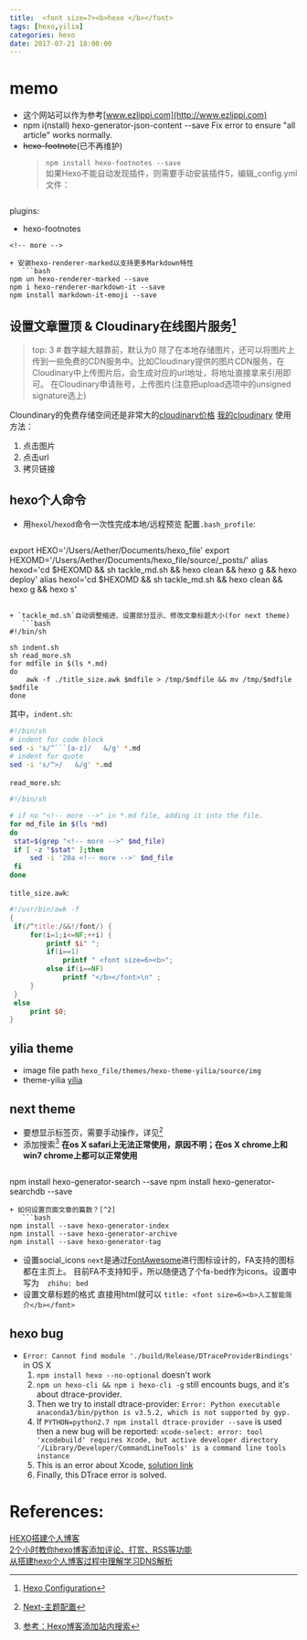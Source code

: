 ```yaml
---
title:  <font size=7><b>hexo </b></font>
tags: [hexo,yilia]
categories: hexo
date: 2017-07-21 18:00:00
---
```



# memo
+ 这个网站可以作为参考[www.ezlippi.com](http://www.ezlippi.com)
+ npm i(nstall) hexo-generator-json-content --save
Fix error to ensure "all article" works normally.
+ ~~hexo-footnote~~(已不再维护)
   >`npm install hexo-footnotes --save`   
如果Hexo不能自动发现插件，则需要手动安装插件5，编辑\_config.yml文件：   
   ```
plugins:
  - hexo-footnotes
```
<!-- more -->

+ 安装hexo-renderer-marked以支持更多Markdown特性
   ```bash
npm un hexo-renderer-marked --save
npm i hexo-renderer-markdown-it --save
npm install markdown-it-emoji --save
```
## 设置文章置顶 & Cloudinary在线图片服务[^4]
   >top: 3 # 数字越大越靠前，默认为0
   >除了在本地存储图片，还可以将图片上传到一些免费的CDN服务中。比如Cloudinary提供的图片CDN服务，在Cloudinary中上传图片后，会生成对应的url地址，将地址直接拿来引用即可。
在Cloudinary申请账号，上传图片(注意把upload选项中的unsigned signature选上)

   Cloundinary的免费存储空间还是非常大的[cloudinary价格](http://cloudinary.com/pricing)
   [我的cloudinary](https://cloudinary.com/console/media_library)
   使用方法：
   1. 点击图片
   2. 点击url
   3. 拷贝链接

## hexo个人命令
+ 用`hexol`/`hexod`命令一次性完成本地/远程预览
配置`.bash_profile`:   
   ```bash
export HEXO='/Users/Aether/Documents/hexo_file'
export HEXOMD='/Users/Aether/Documents/hexo_file/source/_posts/'
alias hexod='cd $HEXOMD && sh tackle_md.sh && hexo clean && hexo g && hexo deploy'
alias hexol='cd $HEXOMD && sh tackle_md.sh && hexo clean && hexo g && hexo s'
```

+ `tackle_md.sh`自动调整缩进、设置部分显示、修改文章标题大小(for next theme)
   ```bash
#!/bin/sh

sh indent.sh
sh read_more.sh
for mdfile in $(ls *.md)
do
    awk -f ./title_size.awk $mdfile > /tmp/$mdfile && mv /tmp/$mdfile  $mdfile
done
```
   其中，`indent.sh`:
   ```bash
#!/bin/sh
# indent for code block
sed -i 's/^```[a-z]/   &/g' *.md
# indent for quote
sed -i 's/^>/   &/g' *.md
```
   `read_more.sh`:
   ```bash
#!/bin/sh

# if no "<!-- more -->" in *.md file, adding it into the file.
for md_file in $(ls *md)
do
    stat=$(grep "<!-- more -->" $md_file)
    if [ -z "$stat" ];then
        sed -i '20a <!-- more -->' $md_file
    fi
done
```
   `title_size.awk`:
   ```awk
#!/usr/bin/awk -f
{
    if(/^title:/&&!/font/) {
        for(i=1;i<=NF;++i) {
            printf $i" ";
            if(i==1)
                printf " <font size=6><b>";
            else if(i==NF)
                printf "</b></font>\n" ;
        }
    }
    else
        print $0;
}
```


## yilia theme
+ image file path
`hexo_file/themes/hexo-theme-yilia/source/img`
+ theme-yilia
[yilia](https://github.com/litten/hexo-theme-yilia/wiki/Yilia源码目录结构及构建须知)

## next theme
+ 要想显示标签页，需要手动操作，详见[^1]
+ 添加搜索[^3]
**在os X safari上无法正常使用，原因不明；在os X chrome上和win7 chrome上都可以正常使用**
   ```bash
npm install hexo-generator-search --save
npm install hexo-generator-searchdb --save
```
+ 如何设置页面文章的篇数？[^2]
   ```bash
npm install --save hexo-generator-index
npm install --save hexo-generator-archive
npm install --save hexo-generator-tag
```

+ 设置social\_icons
`next`是通过[FontAwesome](http://fontawesome.io/cheatsheet/)进行图标设计的，FA支持的图标都在主页上。
目前FA不支持知乎，所以随便选了个fa-bed作为icons。设置中写为`  zhihu: bed`
+ 设置文章标题的格式
直接用html就可以
`title: <font size=6><b>人工智能简介</b></font>`

## hexo bug
+ ``Error: Cannot find module './build/Release/DTraceProviderBindings'`` in OS X 
   1. `npm install hexo --no-optional` doesn't work
   2. `npm un hexo-cli && npm i hexo-cli -g` still encounts bugs, and it's about dtrace-provider.
   3. Then we try to install dtrace-provider:
      `Error: Python executable anaconda3/bin/python is v3.5.2, which is not supported by gyp.`
   4. If `PYTHON=python2.7 npm install dtrace-provider --save` is used then a new bug will be reported:
      `xcode-select: error: tool 'xcodebuild' requires Xcode, but active developer directory '/Library/Developer/CommandLineTools' is a command line tools instance`
   5. This is an error about Xcode, [solution link](https://github.com/nodejs/node-gyp/issues/569#issuecomment-259421050)
   6. Finally, this DTrace error is solved.

# References:
[HEXO搭建个人博客](http://baixin.io/2015/08/HEXO搭建个人博客/)   
[2个小时教你hexo博客添加评论、打赏、RSS等功能](http://www.jianshu.com/p/5973c05d7100)   
[从搭建hexo个人博客过程中理解学习DNS解析](http://coolcao.com/2016/10/19/从搭建hexo个人博客过程中理解学习DNS解析)   
[^1]: [Next-主题配置](http://theme-next.iissnan.com/theme-settings.html)
[^2]: [Next-常见问题](http://theme-next.iissnan.com/faqs.html#%E9%A6%96%E9%A1%B5%E6%98%BE%E7%A4%BA%E6%96%87%E7%AB%A0%E6%91%98%E5%BD%95)
[^3]: [参考：Hexo博客添加站内搜索](http://www.ezlippi.com/blog/2017/02/hexo-search.html)
[^4]: [Hexo Configuration](http://jiaxm.me/2017-07-day/Hexo%20Configuration/#more)
